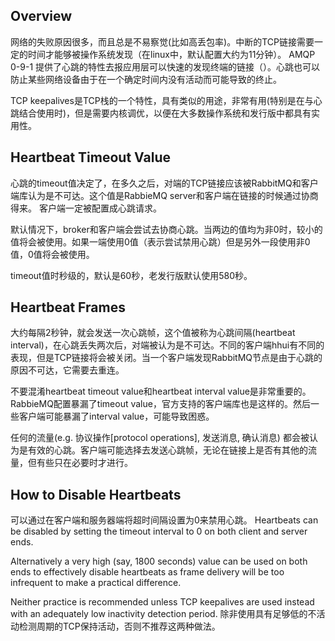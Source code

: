 ## Overview

网络的失败原因很多，而且总是不易察觉(比如高丢包率)。中断的TCP链接需要一定的时间才能够被操作系统发现（在linux中，默认配置大约为11分钟）。 AMQP 0-9-1
提供了心跳的特性去报应用层可以快速的发现终端的链接（）。心跳也可以防止某些网络设备由于在一个确定时间内没有活动而可能导致的终止。

TCP keepalives是TCP栈的一个特性，具有类似的用途，非常有用(特别是在与心跳结合使用时)，但是需要内核调优，以便在大多数操作系统和发行版中都具有实用性。

## Heartbeat Timeout Value

心跳的timeout值决定了，在多久之后，对端的TCP链接应该被RabbitMQ和客户端库认为是不可达。这个值是RabbieMQ server和客户端在链接的时候通过协商得来。
客户端一定被配置成心跳请求。

默认情况下，broker和客户端会尝试去协商心跳。当两边的值均为非0时，较小的值将会被使用。如果一端使用0值（表示尝试禁用心跳）但是另外一段使用非0值，0值将会被使用。

timeout值时秒级的，默认是60秒，老发行版默认使用580秒。

## Heartbeat Frames

大约每隔2秒钟，就会发送一次心跳帧，这个值被称为心跳间隔(heartbeat interval)，在心跳丢失两次后，对端被认为是不可达。不同的客户端hhui有不同的表现，但是TCP链接将会被关闭。当一个客户端发现RabbitMQ节点是由于心跳的原因不可达，它需要去重连。

不要混淆heartbeat timeout value和heartbeat interval value是非常重要的。RabbieMQ配置暴漏了timeout value，官方支持的客户端库也是这样的。然后一些客户端可能暴漏了interval value，可能导致困惑。

任何的流量(e.g. 协议操作[protocol operations], 发送消息, 确认消息) 都会被认为是有效的心跳。客户端可能选择去发送心跳帧，无论在链接上是否有其他的流量，但有些只在必要时才进行。

## How to Disable Heartbeats

可以通过在客户端和服务器端将超时间隔设置为0来禁用心跳。
Heartbeats can be disabled by setting the timeout interval to 0 on both client and server ends.

Alternatively a very high (say, 1800 seconds) value can be used on both ends to effectively disable heartbeats as frame delivery will be too infrequent to make a practical difference.

Neither practice is recommended unless TCP keepalives are used instead with an adequately low inactivity detection period.
除非使用具有足够低的不活动检测周期的TCP保持活动，否则不推荐这两种做法。

